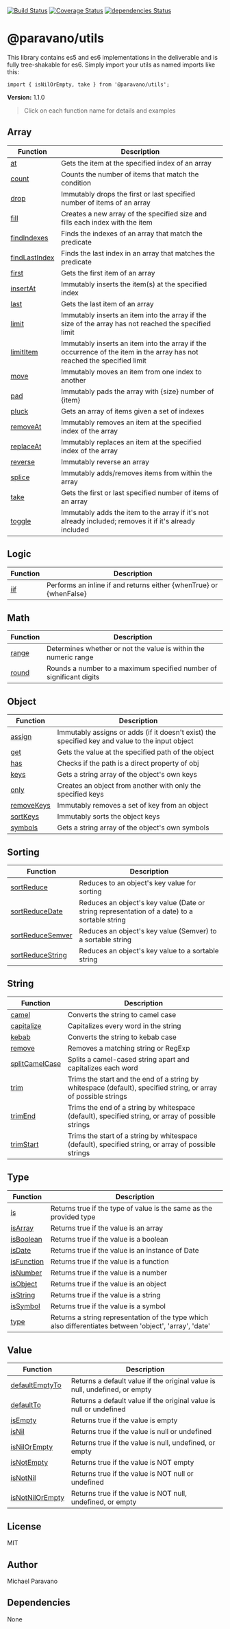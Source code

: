 [![Build Status](https://travis-ci.com/TheSpicyMeatball/utils.svg?branch=main)](https://travis-ci.com/TheSpicyMeatball/utils)
[![Coverage Status](https://coveralls.io/repos/github/TheSpicyMeatball/utils/badge.svg?branch=main)](https://coveralls.io/github/TheSpicyMeatball/utils?branch=main)
[![dependencies Status](https://status.david-dm.org/gh/TheSpicyMeatball/utils.svg)](https://david-dm.org/TheSpicyMeatball/utils)

# @paravano/utils

<p>This library contains es5 and es6 implementations in the deliverable and is fully tree-shakable for es6. Simply import your utils as named imports like this:</p>

```
import { isNilOrEmpty, take } from '@paravano/utils';
```

<p><b>Version:</b> 1.1.0</p>

> Click on each function name for details and examples



<h2>Array</h2>
<table>
    <thead>
    <tr>
      <th>Function</th>
      <th>Description</th>
    </tr>
    </thead>
    <tbody><tr><td><a href="https://github.com/TheSpicyMeatball/utils/tree/main/src/array/at/README.md">at</a></td><td>Gets the item at the specified index of an array</td></tr><tr><td><a href="https://github.com/TheSpicyMeatball/utils/tree/main/src/array/count/README.md">count</a></td><td>Counts the number of items that match the condition</td></tr><tr><td><a href="https://github.com/TheSpicyMeatball/utils/tree/main/src/array/drop/README.md">drop</a></td><td>Immutably drops the first or last specified number of items of an array</td></tr><tr><td><a href="https://github.com/TheSpicyMeatball/utils/tree/main/src/array/fill/README.md">fill</a></td><td>Creates a new array of the specified size and fills each index with the item</td></tr><tr><td><a href="https://github.com/TheSpicyMeatball/utils/tree/main/src/array/findIndexes/README.md">findIndexes</a></td><td>Finds the indexes of an array that match the predicate</td></tr><tr><td><a href="https://github.com/TheSpicyMeatball/utils/tree/main/src/array/findLastIndex/README.md">findLastIndex</a></td><td>Finds the last index in an array that matches the predicate</td></tr><tr><td><a href="https://github.com/TheSpicyMeatball/utils/tree/main/src/array/first/README.md">first</a></td><td>Gets the first item of an array</td></tr><tr><td><a href="https://github.com/TheSpicyMeatball/utils/tree/main/src/array/insertAt/README.md">insertAt</a></td><td>Immutably inserts the item(s) at the specified index</td></tr><tr><td><a href="https://github.com/TheSpicyMeatball/utils/tree/main/src/array/last/README.md">last</a></td><td>Gets the last item of an array</td></tr><tr><td><a href="https://github.com/TheSpicyMeatball/utils/tree/main/src/array/limit/README.md">limit</a></td><td>Immutably inserts an item into the array if the size of the array has not reached the specified limit</td></tr><tr><td><a href="https://github.com/TheSpicyMeatball/utils/tree/main/src/array/limitItem/README.md">limitItem</a></td><td>Immutably inserts an item into the array if the occurrence of the item in the array has not reached the specified limit</td></tr><tr><td><a href="https://github.com/TheSpicyMeatball/utils/tree/main/src/array/move/README.md">move</a></td><td>Immutably moves an item from one index to another</td></tr><tr><td><a href="https://github.com/TheSpicyMeatball/utils/tree/main/src/array/pad/README.md">pad</a></td><td>Immutably pads the array with {size} number of {item}</td></tr><tr><td><a href="https://github.com/TheSpicyMeatball/utils/tree/main/src/array/pluck/README.md">pluck</a></td><td>Gets an array of items given a set of indexes</td></tr><tr><td><a href="https://github.com/TheSpicyMeatball/utils/tree/main/src/array/removeAt/README.md">removeAt</a></td><td>Immutably removes an item at the specified index of the array</td></tr><tr><td><a href="https://github.com/TheSpicyMeatball/utils/tree/main/src/array/replaceAt/README.md">replaceAt</a></td><td>Immutably replaces an item at the specified index of the array</td></tr><tr><td><a href="https://github.com/TheSpicyMeatball/utils/tree/main/src/array/reverse/README.md">reverse</a></td><td>Immutably reverse an array</td></tr><tr><td><a href="https://github.com/TheSpicyMeatball/utils/tree/main/src/array/splice/README.md">splice</a></td><td>Immutably adds/removes items from within the array</td></tr><tr><td><a href="https://github.com/TheSpicyMeatball/utils/tree/main/src/array/take/README.md">take</a></td><td>Gets the first or last specified number of items of an array</td></tr><tr><td><a href="https://github.com/TheSpicyMeatball/utils/tree/main/src/array/toggle/README.md">toggle</a></td><td>Immutably adds the item to the array if it's not already included; removes it if it's already included</td></tr></tbody>
  </table>

<h2>Logic</h2>
<table>
    <thead>
    <tr>
      <th>Function</th>
      <th>Description</th>
    </tr>
    </thead>
    <tbody><tr><td><a href="https://github.com/TheSpicyMeatball/utils/tree/main/src/logic/iif/README.md">iif</a></td><td>Performs an inline if and returns either {whenTrue} or {whenFalse}</td></tr></tbody>
  </table>

<h2>Math</h2>
<table>
    <thead>
    <tr>
      <th>Function</th>
      <th>Description</th>
    </tr>
    </thead>
    <tbody><tr><td><a href="https://github.com/TheSpicyMeatball/utils/tree/main/src/math/range/README.md">range</a></td><td>Determines whether or not the value is within the numeric range</td></tr><tr><td><a href="https://github.com/TheSpicyMeatball/utils/tree/main/src/math/round/README.md">round</a></td><td>Rounds a number to a maximum specified number of significant digits</td></tr></tbody>
  </table>

<h2>Object</h2>
<table>
    <thead>
    <tr>
      <th>Function</th>
      <th>Description</th>
    </tr>
    </thead>
    <tbody><tr><td><a href="https://github.com/TheSpicyMeatball/utils/tree/main/src/object/assign/README.md">assign</a></td><td>Immutably assigns or adds (if it doesn't exist) the specified key and value to the input object</td></tr><tr><td><a href="https://github.com/TheSpicyMeatball/utils/tree/main/src/object/get/README.md">get</a></td><td>Gets the value at the specified path of the object</td></tr><tr><td><a href="https://github.com/TheSpicyMeatball/utils/tree/main/src/object/has/README.md">has</a></td><td>Checks if the path is a direct property of obj</td></tr><tr><td><a href="https://github.com/TheSpicyMeatball/utils/tree/main/src/object/keys/README.md">keys</a></td><td>Gets a string array of the object's own keys</td></tr><tr><td><a href="https://github.com/TheSpicyMeatball/utils/tree/main/src/object/only/README.md">only</a></td><td>Creates an object from another with only the specified keys</td></tr><tr><td><a href="https://github.com/TheSpicyMeatball/utils/tree/main/src/object/removeKeys/README.md">removeKeys</a></td><td>Immutably removes a set of key from an object</td></tr><tr><td><a href="https://github.com/TheSpicyMeatball/utils/tree/main/src/object/sortKeys/README.md">sortKeys</a></td><td>Immutably sorts the object keys</td></tr><tr><td><a href="https://github.com/TheSpicyMeatball/utils/tree/main/src/object/symbols/README.md">symbols</a></td><td>Gets a string array of the object's own symbols</td></tr></tbody>
  </table>

<h2>Sorting</h2>
<table>
    <thead>
    <tr>
      <th>Function</th>
      <th>Description</th>
    </tr>
    </thead>
    <tbody><tr><td><a href="https://github.com/TheSpicyMeatball/utils/tree/main/src/sorting/sortReduce/README.md">sortReduce</a></td><td>Reduces to an object's key value for sorting</td></tr><tr><td><a href="https://github.com/TheSpicyMeatball/utils/tree/main/src/sorting/sortReduceDate/README.md">sortReduceDate</a></td><td>Reduces an object's key value (Date or string representation of a date) to a sortable string</td></tr><tr><td><a href="https://github.com/TheSpicyMeatball/utils/tree/main/src/sorting/sortReduceSemver/README.md">sortReduceSemver</a></td><td>Reduces an object's key value (Semver) to a sortable string</td></tr><tr><td><a href="https://github.com/TheSpicyMeatball/utils/tree/main/src/sorting/sortReduceString/README.md">sortReduceString</a></td><td>Reduces an object's key value to a sortable string</td></tr></tbody>
  </table>

<h2>String</h2>
<table>
    <thead>
    <tr>
      <th>Function</th>
      <th>Description</th>
    </tr>
    </thead>
    <tbody><tr><td><a href="https://github.com/TheSpicyMeatball/utils/tree/main/src/string/camel/README.md">camel</a></td><td>Converts the string to camel case</td></tr><tr><td><a href="https://github.com/TheSpicyMeatball/utils/tree/main/src/string/capitalize/README.md">capitalize</a></td><td>Capitalizes every word in the string</td></tr><tr><td><a href="https://github.com/TheSpicyMeatball/utils/tree/main/src/string/kebab/README.md">kebab</a></td><td>Converts the string to kebab case</td></tr><tr><td><a href="https://github.com/TheSpicyMeatball/utils/tree/main/src/string/remove/README.md">remove</a></td><td>Removes a matching string or RegExp</td></tr><tr><td><a href="https://github.com/TheSpicyMeatball/utils/tree/main/src/string/splitCamelCase/README.md">splitCamelCase</a></td><td>Splits a camel-cased string apart and capitalizes each word</td></tr><tr><td><a href="https://github.com/TheSpicyMeatball/utils/tree/main/src/string/trim/README.md">trim</a></td><td>Trims the start and the end of a string by whitespace (default), specified string, or array of possible strings</td></tr><tr><td><a href="https://github.com/TheSpicyMeatball/utils/tree/main/src/string/trimEnd/README.md">trimEnd</a></td><td>Trims the end of a string by whitespace (default), specified string, or array of possible strings</td></tr><tr><td><a href="https://github.com/TheSpicyMeatball/utils/tree/main/src/string/trimStart/README.md">trimStart</a></td><td>Trims the start of a string by whitespace (default), specified string, or array of possible strings</td></tr></tbody>
  </table>

<h2>Type</h2>
<table>
    <thead>
    <tr>
      <th>Function</th>
      <th>Description</th>
    </tr>
    </thead>
    <tbody><tr><td><a href="https://github.com/TheSpicyMeatball/utils/tree/main/src/type/is/README.md">is</a></td><td>Returns true if the type of value is the same as the provided type</td></tr><tr><td><a href="https://github.com/TheSpicyMeatball/utils/tree/main/src/type/isArray/README.md">isArray</a></td><td>Returns true if the value is an array</td></tr><tr><td><a href="https://github.com/TheSpicyMeatball/utils/tree/main/src/type/isBoolean/README.md">isBoolean</a></td><td>Returns true if the value is a boolean</td></tr><tr><td><a href="https://github.com/TheSpicyMeatball/utils/tree/main/src/type/isDate/README.md">isDate</a></td><td>Returns true if the value is an instance of Date</td></tr><tr><td><a href="https://github.com/TheSpicyMeatball/utils/tree/main/src/type/isFunction/README.md">isFunction</a></td><td>Returns true if the value is a function</td></tr><tr><td><a href="https://github.com/TheSpicyMeatball/utils/tree/main/src/type/isNumber/README.md">isNumber</a></td><td>Returns true if the value is a number</td></tr><tr><td><a href="https://github.com/TheSpicyMeatball/utils/tree/main/src/type/isObject/README.md">isObject</a></td><td>Returns true if the value is an object</td></tr><tr><td><a href="https://github.com/TheSpicyMeatball/utils/tree/main/src/type/isString/README.md">isString</a></td><td>Returns true if the value is a string</td></tr><tr><td><a href="https://github.com/TheSpicyMeatball/utils/tree/main/src/type/isSymbol/README.md">isSymbol</a></td><td>Returns true if the value is a symbol</td></tr><tr><td><a href="https://github.com/TheSpicyMeatball/utils/tree/main/src/type/type/README.md">type</a></td><td>Returns a string representation of the type which also differentiates between 'object', 'array', 'date'</td></tr></tbody>
  </table>

<h2>Value</h2>
<table>
    <thead>
    <tr>
      <th>Function</th>
      <th>Description</th>
    </tr>
    </thead>
    <tbody><tr><td><a href="https://github.com/TheSpicyMeatball/utils/tree/main/src/value/defaultEmptyTo/README.md">defaultEmptyTo</a></td><td>Returns a default value if the original value is null, undefined, or empty</td></tr><tr><td><a href="https://github.com/TheSpicyMeatball/utils/tree/main/src/value/defaultTo/README.md">defaultTo</a></td><td>Returns a default value if the original value is null or undefined</td></tr><tr><td><a href="https://github.com/TheSpicyMeatball/utils/tree/main/src/value/isEmpty/README.md">isEmpty</a></td><td>Returns true if the value is empty</td></tr><tr><td><a href="https://github.com/TheSpicyMeatball/utils/tree/main/src/value/isNil/README.md">isNil</a></td><td>Returns true if the value is null or undefined</td></tr><tr><td><a href="https://github.com/TheSpicyMeatball/utils/tree/main/src/value/isNilOrEmpty/README.md">isNilOrEmpty</a></td><td>Returns true if the value is null, undefined, or empty</td></tr><tr><td><a href="https://github.com/TheSpicyMeatball/utils/tree/main/src/value/isNotEmpty/README.md">isNotEmpty</a></td><td>Returns true if the value is NOT empty</td></tr><tr><td><a href="https://github.com/TheSpicyMeatball/utils/tree/main/src/value/isNotNil/README.md">isNotNil</a></td><td>Returns true if the value is NOT null or undefined</td></tr><tr><td><a href="https://github.com/TheSpicyMeatball/utils/tree/main/src/value/isNotNilOrEmpty/README.md">isNotNilOrEmpty</a></td><td>Returns true if the value is NOT null, undefined, or empty</td></tr></tbody>
  </table>

<a href="#license"></a>
<h2>License</h2>

MIT


<a href="#author"></a>
<h2>Author</h2>
Michael Paravano




<a href="#dependencies"></a>
<h2>Dependencies</h2>



None
